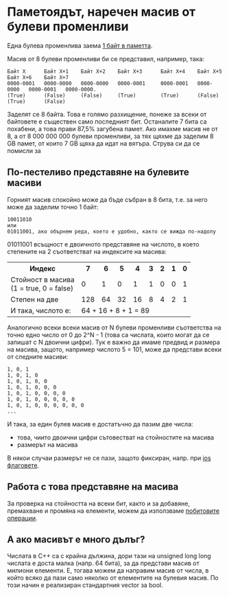 # Паметоядът, наречен масив от булеви променливи

Eдна булева променлива заема
[1 байт в паметта](https://github.com/Scorpion333/fmi-textbook/Файлове%20и%20памет/Представяне%20на%20величините%20в%20паметта.md). 

Масив от 8 булеви променливи би се представил, например, така:

    Байт X      Байт Х+1    Байт X+2    Байт X+3      Байт X+4    Байт Х+5    Байт X+6    Байт X+7
    0000-0001   0000-0000   0000-0000   0000-0001     0000-0001   0000-0000   0000-0001   0000-0000.
    (True)      (False)     (False)     (True)        (True)      (False)     (True)      (False)
    
Заделят се 8 байта. Това е голямо разхищение, понеже за всеки от байтовете е съществен само последният бит.
Останалите 7 бита са похабени, а това прави 87,5% загубена памет.
Ако имахме масив не от 8, а от 8 000 000 000 булеви променливи, за тях щяхме да заделим 8 GB памет, от които 7 GB щяха да идат на вятъра.
Струва си да се помисли за

## По-пестеливо представяне на булевите масиви

Горният масив спокойно може да бъде събран в 8 бита, т.е. за него може да заделим точно 1 байт:

    10011010
    или
    01011001, ако обърнем реда, което е удобно, както се вижда по-надолу
    
01011001 всъщност е двоичното представяне на числото, в което степените на 2 съответстват на индексите на масива:

<table>
  <tr>
    <th>Индекс</th>
    <th>7</th>
    <th>6</th>
    <th>5</th>
    <th>4</th>
    <th>3</th>
    <th>2</th>
    <th>1</th>
    <th>0</th>
  </tr>
  <tr>
    <td>Стойност в масива<br>(1 = true, 0 = false)</td>
    <td>0</td>
    <td>1</td>
    <td>0</td>
    <td>1</td>
    <td>1</td>
    <td>0</td>
    <td>0</td>
    <td>1</td>
  </tr>
  <tr>
    <td>Степен на две</td>
    <td>128</td>
    <td>64</td>
    <td>32</td>
    <td>16</td>
    <td>8</td>
    <td>4</td>
    <td>2</td>
    <td>1</td>
  </tr>
  <tr>
    <td>И така, числото е:</td>
    <td colspan="8">64 + 16 + 8 + 1 = 89</td>
  </tr>
</table>

Аналогично всеки всеки масив от N булеви променливи съответства на точно едно число от 0 до 2^N - 1
(това са числата, които могат да се запишат с N двоични цифри). Тук е важно да имаме предвид и размера на масива, защото,
например числото 5 = 101, може да представи всеки от следните масиви:

    1, 0, 1
    1, 0, 1, 0
    1, 0, 1, 0, 0
    1, 0, 1, 0, 0, 0
    1, 0, 1, 0, 0, 0, 0
    1, 0, 1, 0, 0, 0, 0, 0
    1, 0, 1, 0, 0, 0, 0, 0, 0
    ...
    
И така, за един булев масив е достатъчно да пазим две числа:

- това, чиито двоични цифри сътовестват на стойностите на масива
- размерът на масива

В някои случаи размерът не се пази, защото фиксиран, напр. при
[ios флаговете](https://github.com/Scorpion333/fmi-textbook/Файлове%20и%20памет/Ios%20флагове%20на%20stream-овете.md).

## Работа с това представяне на масива

За проверка на стойността на всеки бит, както и за добавяне, премахване и промяна на елементи, можем да използваме
[побитовите операции](https://github.com/Scorpion333/fmi-textbook/Бонус/Побитови%20операции.pdf).

## А ако масивът е много дълъг?

Числата в C++ са с крайна дължина, дори тази на unsigned long long числата е доста малка (напр. 64 бита),
за да представи масив от милиони елементи. Е, тогава можем да направим масив от числа, в който всяко да пази само няколко
от елементите на булевия масив. По този начин е реализиран стандартния vector за bool.
